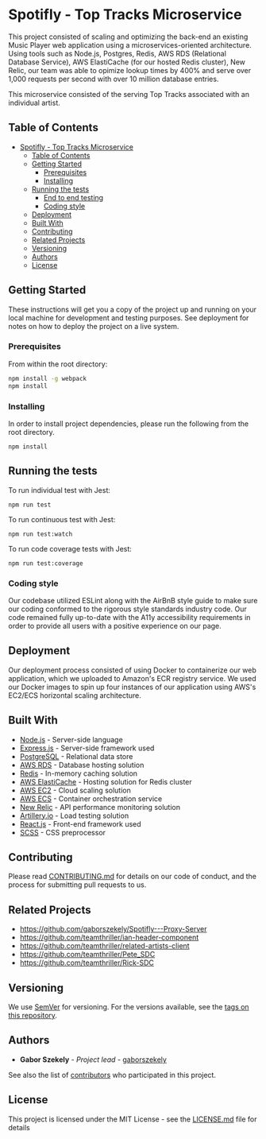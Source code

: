 # Spotifly - Top Tracks Microservice

This project consisted of scaling and optimizing the back-end an existing Music Player web application using a microservices-oriented architecture. Using tools such as Node.js, Postgres, Redis, AWS RDS (Relational Database Service), AWS ElastiCache (for our hosted Redis cluster), New Relic, our team was able to opimize lookup times by 400% and serve over 1,000 requests per second with over 10 million database entries. 

This microservice consisted of the serving Top Tracks associated with an individual artist.

## Table of Contents

- [Spotifly - Top Tracks Microservice](#spotifly---top-tracks-microservice)
  - [Table of Contents](#table-of-contents)
  - [Getting Started](#getting-started)
    - [Prerequisites](#prerequisites)
    - [Installing](#installing)
  - [Running the tests](#running-the-tests)
    - [End to end testing](#end-to-end-testing)
    - [Coding style](#coding-style)
  - [Deployment](#deployment)
  - [Built With](#built-with)
  - [Contributing](#contributing)
  - [Related Projects](#related-projects)
  - [Versioning](#versioning)
  - [Authors](#authors)
  - [License](#license)

## Getting Started

These instructions will get you a copy of the project up and running on your local machine for development and testing purposes. See deployment for notes on how to deploy the project on a live system.

### Prerequisites

From within the root directory:

```sh
npm install -g webpack
npm install
```

### Installing

In order to install project dependencies, please run the following from the root directory.

```
npm install
```


## Running the tests

To run individual test with Jest:
```
npm run test
```

To run continuous test with Jest:
```
npm run test:watch
```

To run code coverage tests with Jest:
```
npm run test:coverage
```

### Coding style

Our codebase utilized ESLint along with the AirBnB style guide to make sure our coding conformed to the rigorous style standards industry code. Our code remained fully up-to-date with the A11y accessibility requirements in order to provide all users with a positive experience on our page.

## Deployment

Our deployment process consisted of using Docker to containerize our web application, which we uploaded to Amazon's ECR registry service. We used our Docker images to spin up four instances of our application using AWS's EC2/ECS horizontal scaling architecture.

## Built With

* [Node.js](https://nodejs.org/en/) - Server-side language
* [Express.js](https://expressjs.com/) - Server-side framework used
* [PostgreSQL](https://www.postgresql.org/) - Relational data store
* [AWS RDS](https://aws.amazon.com/rds/) - Database hosting solution
* [Redis](https://redis.io/) - In-memory caching solution
* [AWS ElastiCache](https://aws.amazon.com/elasticache/) - Hosting solution for Redis cluster
* [AWS EC2](https://aws.amazon.com/ec2/) - Cloud scaling solution
* [AWS ECS](https://aws.amazon.com/ecs/) - Container orchestration service
* [New Relic](https://newrelic.com/) - API performance monitoring solution
* [Artillery.io](https://artillery.io/) - Load testing solution
* [React.js](https://reactjs.org) - Front-end framework used
* [SCSS](https://sass-lang.com/) - CSS preprocessor

## Contributing

Please read [CONTRIBUTING.md](https://gist.github.com/PurpleBooth/b24679402957c63ec426) for details on our code of conduct, and the process for submitting pull requests to us.

## Related Projects

  - https://github.com/gaborszekely/Spotifly---Proxy-Server
  - https://github.com/teamthriller/ian-header-component
  - https://github.com/teamthriller/related-artists-client
  - https://github.com/teamthriller/Pete_SDC
  - https://github.com/teamthriller/Rick-SDC

## Versioning

We use [SemVer](http://semver.org/) for versioning. For the versions available, see the [tags on this repository](https://github.com/your/project/tags). 

## Authors

* **Gabor Szekely** - *Project lead* - [gaborszekely](https://github.com/gaborszekely)

See also the list of [contributors](https://github.com/your/project/contributors) who participated in this project.

## License

This project is licensed under the MIT License - see the [LICENSE.md](LICENSE.md) file for details
